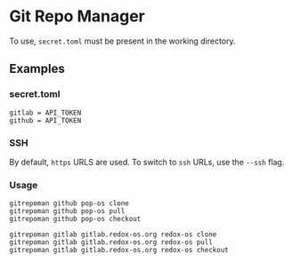# Git Repo Manager

To use, `secret.toml` must be present in the working directory.

## Examples

### secret.toml

```
gitlab = API_TOKEN
github = API_TOKEN
```

### SSH

By default, `https` URLS are used. To switch to `ssh` URLs, use the `--ssh` flag.

### Usage

```
gitrepoman github pop-os clone
gitrepoman github pop-os pull
gitrepoman github pop-os checkout

gitrepoman gitlab gitlab.redox-os.org redox-os clone
gitrepoman gitlab gitlab.redox-os.org redox-os pull
gitrepoman gitlab gitlab.redox-os.org redox-os checkout
```
